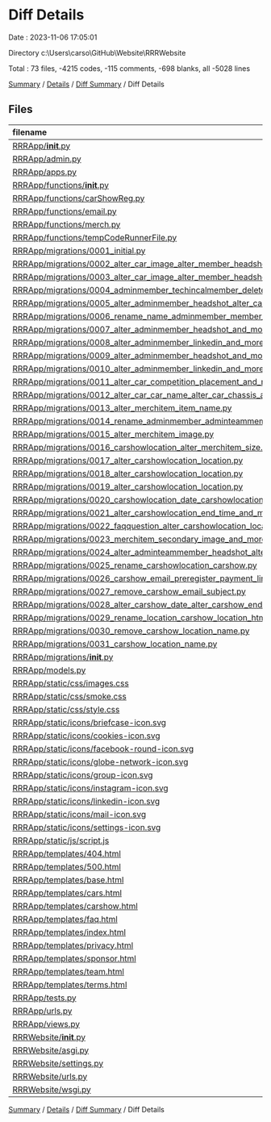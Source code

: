# Diff Details

Date : 2023-11-06 17:05:01

Directory c:\\Users\\carso\\GitHub\\Website\\RRRWebsite

Total : 73 files,  -4215 codes, -115 comments, -698 blanks, all -5028 lines

[Summary](results.md) / [Details](details.md) / [Diff Summary](diff.md) / Diff Details

## Files
| filename | language | code | comment | blank | total |
| :--- | :--- | ---: | ---: | ---: | ---: |
| [RRRApp/__init__.py](/RRRApp/__init__.py) | Python | 0 | 0 | -1 | -1 |
| [RRRApp/admin.py](/RRRApp/admin.py) | Python | -8 | -1 | -2 | -11 |
| [RRRApp/apps.py](/RRRApp/apps.py) | Python | -4 | 0 | -3 | -7 |
| [RRRApp/functions/__init__.py](/RRRApp/functions/__init__.py) | Python | 0 | 0 | -1 | -1 |
| [RRRApp/functions/carShowReg.py](/RRRApp/functions/carShowReg.py) | Python | -17 | -8 | -3 | -28 |
| [RRRApp/functions/email.py](/RRRApp/functions/email.py) | Python | -53 | -1 | -9 | -63 |
| [RRRApp/functions/merch.py](/RRRApp/functions/merch.py) | Python | -13 | 0 | -2 | -15 |
| [RRRApp/functions/tempCodeRunnerFile.py](/RRRApp/functions/tempCodeRunnerFile.py) | Python | -1 | -1 | 0 | -2 |
| [RRRApp/migrations/0001_initial.py](/RRRApp/migrations/0001_initial.py) | Python | -42 | -1 | -7 | -50 |
| [RRRApp/migrations/0002_alter_car_image_alter_member_headshot_and_more.py](/RRRApp/migrations/0002_alter_car_image_alter_member_headshot_and_more.py) | Python | -27 | -1 | -6 | -34 |
| [RRRApp/migrations/0003_alter_car_image_alter_member_headshot_and_more.py](/RRRApp/migrations/0003_alter_car_image_alter_member_headshot_and_more.py) | Python | -22 | -1 | -6 | -29 |
| [RRRApp/migrations/0004_adminmember_techincalmember_delete_member.py](/RRRApp/migrations/0004_adminmember_techincalmember_delete_member.py) | Python | -32 | -1 | -6 | -39 |
| [RRRApp/migrations/0005_alter_adminmember_headshot_alter_car_image_and_more.py](/RRRApp/migrations/0005_alter_adminmember_headshot_alter_car_image_and_more.py) | Python | -27 | -1 | -6 | -34 |
| [RRRApp/migrations/0006_rename_name_adminmember_member_name_and_more.py](/RRRApp/migrations/0006_rename_name_adminmember_member_name_and_more.py) | Python | -32 | -1 | -6 | -39 |
| [RRRApp/migrations/0007_alter_adminmember_headshot_and_more.py](/RRRApp/migrations/0007_alter_adminmember_headshot_and_more.py) | Python | -108 | -1 | -6 | -115 |
| [RRRApp/migrations/0008_alter_adminmember_linkedin_and_more.py](/RRRApp/migrations/0008_alter_adminmember_linkedin_and_more.py) | Python | -17 | -1 | -6 | -24 |
| [RRRApp/migrations/0009_alter_adminmember_headshot_and_more.py](/RRRApp/migrations/0009_alter_adminmember_headshot_and_more.py) | Python | -17 | -1 | -6 | -24 |
| [RRRApp/migrations/0010_alter_adminmember_linkedin_and_more.py](/RRRApp/migrations/0010_alter_adminmember_linkedin_and_more.py) | Python | -17 | -1 | -6 | -24 |
| [RRRApp/migrations/0011_alter_car_competition_placement_and_more.py](/RRRApp/migrations/0011_alter_car_competition_placement_and_more.py) | Python | -23 | -1 | -6 | -30 |
| [RRRApp/migrations/0012_alter_car_car_name_alter_car_chassis_and_more.py](/RRRApp/migrations/0012_alter_car_car_name_alter_car_chassis_and_more.py) | Python | -37 | -1 | -6 | -44 |
| [RRRApp/migrations/0013_alter_merchitem_item_name.py](/RRRApp/migrations/0013_alter_merchitem_item_name.py) | Python | -12 | -1 | -6 | -19 |
| [RRRApp/migrations/0014_rename_adminmember_adminteammember_and_more.py](/RRRApp/migrations/0014_rename_adminmember_adminteammember_and_more.py) | Python | -15 | -1 | -6 | -22 |
| [RRRApp/migrations/0015_alter_merchitem_image.py](/RRRApp/migrations/0015_alter_merchitem_image.py) | Python | -12 | -1 | -6 | -19 |
| [RRRApp/migrations/0016_carshowlocation_alter_merchitem_size.py](/RRRApp/migrations/0016_carshowlocation_alter_merchitem_size.py) | Python | -20 | -1 | -6 | -27 |
| [RRRApp/migrations/0017_alter_carshowlocation_location.py](/RRRApp/migrations/0017_alter_carshowlocation_location.py) | Python | -12 | -1 | -6 | -19 |
| [RRRApp/migrations/0018_alter_carshowlocation_location.py](/RRRApp/migrations/0018_alter_carshowlocation_location.py) | Python | -12 | -1 | -6 | -19 |
| [RRRApp/migrations/0019_alter_carshowlocation_location.py](/RRRApp/migrations/0019_alter_carshowlocation_location.py) | Python | -12 | -1 | -6 | -19 |
| [RRRApp/migrations/0020_carshowlocation_date_carshowlocation_end_time_and_more.py](/RRRApp/migrations/0020_carshowlocation_date_carshowlocation_end_time_and_more.py) | Python | -22 | -1 | -6 | -29 |
| [RRRApp/migrations/0021_alter_carshowlocation_end_time_and_more.py](/RRRApp/migrations/0021_alter_carshowlocation_end_time_and_more.py) | Python | -17 | -1 | -6 | -24 |
| [RRRApp/migrations/0022_faqquestion_alter_carshowlocation_location.py](/RRRApp/migrations/0022_faqquestion_alter_carshowlocation_location.py) | Python | -20 | -1 | -6 | -27 |
| [RRRApp/migrations/0023_merchitem_secondary_image_and_more.py](/RRRApp/migrations/0023_merchitem_secondary_image_and_more.py) | Python | -37 | -1 | -6 | -44 |
| [RRRApp/migrations/0024_alter_adminteammember_headshot_alter_car_image_and_more.py](/RRRApp/migrations/0024_alter_adminteammember_headshot_alter_car_image_and_more.py) | Python | -32 | -1 | -6 | -39 |
| [RRRApp/migrations/0025_rename_carshowlocation_carshow.py](/RRRApp/migrations/0025_rename_carshowlocation_carshow.py) | Python | -11 | -1 | -6 | -18 |
| [RRRApp/migrations/0026_carshow_email_preregister_payment_link_and_more.py](/RRRApp/migrations/0026_carshow_email_preregister_payment_link_and_more.py) | Python | -17 | -1 | -6 | -24 |
| [RRRApp/migrations/0027_remove_carshow_email_subject.py](/RRRApp/migrations/0027_remove_carshow_email_subject.py) | Python | -11 | -1 | -6 | -18 |
| [RRRApp/migrations/0028_alter_carshow_date_alter_carshow_end_time_and_more.py](/RRRApp/migrations/0028_alter_carshow_date_alter_carshow_end_time_and_more.py) | Python | -22 | -1 | -6 | -29 |
| [RRRApp/migrations/0029_rename_location_carshow_location_html_and_more.py](/RRRApp/migrations/0029_rename_location_carshow_location_html_and_more.py) | Python | -17 | -1 | -6 | -24 |
| [RRRApp/migrations/0030_remove_carshow_location_name.py](/RRRApp/migrations/0030_remove_carshow_location_name.py) | Python | -11 | -1 | -6 | -18 |
| [RRRApp/migrations/0031_carshow_location_name.py](/RRRApp/migrations/0031_carshow_location_name.py) | Python | -12 | -1 | -6 | -19 |
| [RRRApp/migrations/__init__.py](/RRRApp/migrations/__init__.py) | Python | 0 | 0 | -1 | -1 |
| [RRRApp/models.py](/RRRApp/models.py) | Python | -55 | -1 | -14 | -70 |
| [RRRApp/static/css/images.css](/RRRApp/static/css/images.css) | CSS | -22 | -2 | -6 | -30 |
| [RRRApp/static/css/smoke.css](/RRRApp/static/css/smoke.css) | CSS | -160 | -4 | -25 | -189 |
| [RRRApp/static/css/style.css](/RRRApp/static/css/style.css) | CSS | -1,430 | -16 | -260 | -1,706 |
| [RRRApp/static/icons/briefcase-icon.svg](/RRRApp/static/icons/briefcase-icon.svg) | XML | -1 | 0 | 0 | -1 |
| [RRRApp/static/icons/cookies-icon.svg](/RRRApp/static/icons/cookies-icon.svg) | XML | -1 | 0 | 0 | -1 |
| [RRRApp/static/icons/facebook-round-icon.svg](/RRRApp/static/icons/facebook-round-icon.svg) | XML | -1 | 0 | 0 | -1 |
| [RRRApp/static/icons/globe-network-icon.svg](/RRRApp/static/icons/globe-network-icon.svg) | XML | -1 | 0 | 0 | -1 |
| [RRRApp/static/icons/group-icon.svg](/RRRApp/static/icons/group-icon.svg) | XML | -1 | 0 | 0 | -1 |
| [RRRApp/static/icons/instagram-icon.svg](/RRRApp/static/icons/instagram-icon.svg) | XML | -1 | 0 | 0 | -1 |
| [RRRApp/static/icons/linkedin-icon.svg](/RRRApp/static/icons/linkedin-icon.svg) | XML | -1 | 0 | 0 | -1 |
| [RRRApp/static/icons/mail-icon.svg](/RRRApp/static/icons/mail-icon.svg) | XML | -1 | 0 | 0 | -1 |
| [RRRApp/static/icons/settings-icon.svg](/RRRApp/static/icons/settings-icon.svg) | XML | -1 | 0 | 0 | -1 |
| [RRRApp/static/js/script.js](/RRRApp/static/js/script.js) | JavaScript | -554 | -70 | -89 | -713 |
| [RRRApp/templates/404.html](/RRRApp/templates/404.html) | HTML | -60 | 0 | -5 | -65 |
| [RRRApp/templates/500.html](/RRRApp/templates/500.html) | HTML | -14 | 0 | -2 | -16 |
| [RRRApp/templates/base.html](/RRRApp/templates/base.html) | HTML | -82 | -6 | -10 | -98 |
| [RRRApp/templates/cars.html](/RRRApp/templates/cars.html) | HTML | -86 | 0 | -5 | -91 |
| [RRRApp/templates/carshow.html](/RRRApp/templates/carshow.html) | HTML | -104 | 0 | -11 | -115 |
| [RRRApp/templates/faq.html](/RRRApp/templates/faq.html) | HTML | -82 | 0 | -2 | -84 |
| [RRRApp/templates/index.html](/RRRApp/templates/index.html) | HTML | -205 | -2 | -15 | -222 |
| [RRRApp/templates/privacy.html](/RRRApp/templates/privacy.html) | HTML | -63 | 0 | -13 | -76 |
| [RRRApp/templates/sponsor.html](/RRRApp/templates/sponsor.html) | HTML | -214 | 0 | -2 | -216 |
| [RRRApp/templates/team.html](/RRRApp/templates/team.html) | HTML | -81 | 0 | -2 | -83 |
| [RRRApp/templates/terms.html](/RRRApp/templates/terms.html) | HTML | -46 | 0 | -10 | -56 |
| [RRRApp/tests.py](/RRRApp/tests.py) | Python | -114 | -15 | -37 | -166 |
| [RRRApp/urls.py](/RRRApp/urls.py) | Python | -23 | -4 | -5 | -32 |
| [RRRApp/views.py](/RRRApp/views.py) | Python | -107 | -16 | -27 | -150 |
| [RRRWebsite/__init__.py](/RRRWebsite/__init__.py) | Python | 0 | 0 | 1 | 1 |
| [RRRWebsite/asgi.py](/RRRWebsite/asgi.py) | Python | 4 | 8 | 5 | 17 |
| [RRRWebsite/settings.py](/RRRWebsite/settings.py) | Python | 99 | 31 | 37 | 167 |
| [RRRWebsite/urls.py](/RRRWebsite/urls.py) | Python | 10 | 16 | 3 | 29 |
| [RRRWebsite/wsgi.py](/RRRWebsite/wsgi.py) | Python | 4 | 8 | 5 | 17 |

[Summary](results.md) / [Details](details.md) / [Diff Summary](diff.md) / Diff Details
